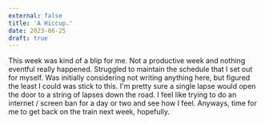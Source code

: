 ```yaml
---
external: false
title: 'A Hiccup.'
date: 2023-06-25
draft: true
---
```


This week was kind of a blip for me. Not a productive week and nothing eventful really happened. Struggled to maintain the schedule that I set out for myself. Was initially considering not writing anything here, but figured the least I could was stick to this. I'm pretty sure a single lapse would open the door to a string of lapses down the road. I feel like trying to do an internet / screen ban for a day or two and see how I feel. Anyways, time for me to get back on the train next week, hopefully.

